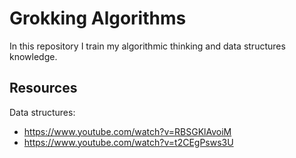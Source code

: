 # Grokking Algorithms

In this repository I train my algorithmic thinking and data structures knowledge.
 
 ## Resources

 Data structures:
 - https://www.youtube.com/watch?v=RBSGKlAvoiM
 - https://www.youtube.com/watch?v=t2CEgPsws3U